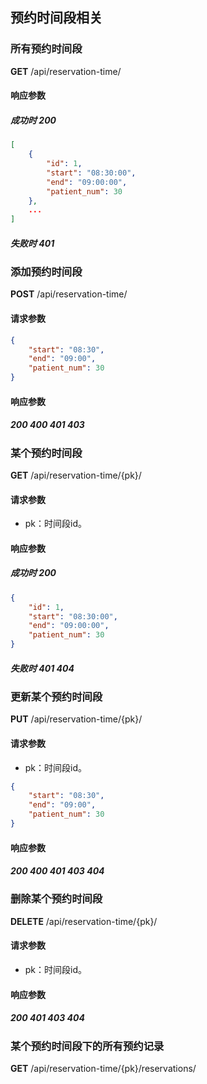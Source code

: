 ## 预约时间段相关

### 所有预约时间段

**GET** /api/reservation-time/

#### 响应参数

##### 成功时 200

```json
[
    {
        "id": 1,
        "start": "08:30:00",
        "end": "09:00:00",
        "patient_num": 30
    },
    ...
]
```

##### 失败时 401

### 添加预约时间段

**POST** /api/reservation-time/

#### 请求参数

```json
{
    "start": "08:30",
    "end": "09:00",
    "patient_num": 30
}
```

#### 响应参数

##### 200 400 401 403

### 某个预约时间段

**GET** /api/reservation-time/{pk}/

#### 请求参数

- pk：时间段id。

#### 响应参数

##### 成功时 200

```json
{
    "id": 1,
    "start": "08:30:00",
    "end": "09:00:00",
    "patient_num": 30
}
```

##### 失败时 401 404

### 更新某个预约时间段

**PUT** /api/reservation-time/{pk}/

#### 请求参数

- pk：时间段id。

```json
{
    "start": "08:30",
    "end": "09:00",
    "patient_num": 30
}
```

#### 响应参数

##### 200 400 401 403 404

### 删除某个预约时间段

**DELETE** /api/reservation-time/{pk}/

#### 请求参数

- pk：时间段id。

#### 响应参数

##### 200 401 403 404

### 某个预约时间段下的所有预约记录

**GET** /api/reservation-time/{pk}/reservations/

